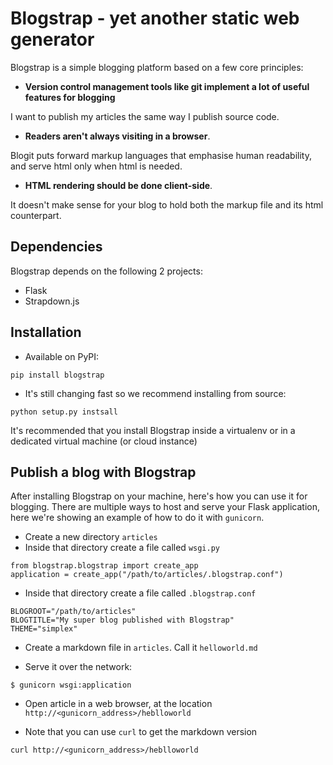 Blogstrap - yet another static web generator
============================================

Blogstrap is a simple blogging platform based on a few core principles:

* **Version control management tools like git implement a lot of useful features
  for blogging**

I want to publish my articles the same way I publish source code.

* **Readers aren't always visiting in a browser**.

Blogit puts forward markup languages that emphasise human readability, and serve
html only when html is needed.

* **HTML rendering should be done client-side**.

It doesn't make sense for your blog to hold both the markup file and its html
counterpart.

Dependencies
------------

Blogstrap depends on the following 2 projects:

* Flask
* Strapdown.js


Installation
------------

* Available on PyPI:

```
pip install blogstrap
```

* It's still changing fast so we recommend installing from source:

```
python setup.py instsall
```


It's recommended that you install Blogstrap inside a virtualenv or in a
dedicated virtual machine (or cloud instance)


Publish a blog with Blogstrap
-----------------------------

After installing Blogstrap on your machine, here's how you can use it for
blogging. There are multiple ways to host and serve your Flask application, here
we're showing an example of how to do it with `gunicorn`.

* Create a new directory `articles`
* Inside that directory create a file called `wsgi.py`

```
from blogstrap.blogstrap import create_app
application = create_app("/path/to/articles/.blogstrap.conf")
```

* Inside that directory create a file called `.blogstrap.conf`

```
BLOGROOT="/path/to/articles"
BLOGTITLE="My super blog published with Blogstrap"
THEME="simplex"
```

* Create a markdown file in `articles`. Call it `helloworld.md`

*  Serve it over the network:

```
$ gunicorn wsgi:application
```

* Open article in a web browser, at the location `http://<gunicorn_address>/heblloworld`

* Note that you can use `curl` to get the markdown version

```
curl http://<gunicorn_address>/heblloworld
```
